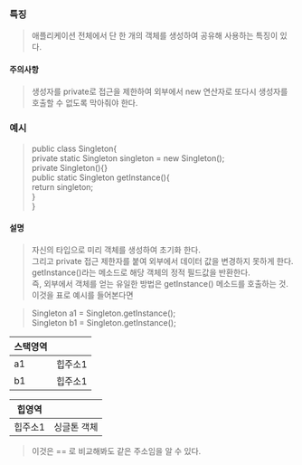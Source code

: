 ### 특징
> 애플리케이션 전체에서 단 한 개의 객체를 생성하여 공유해 사용하는 특징이 있다.  

#### 주의사항
> 생성자를 private로 접근을 제한하여 외부에서 new 연산자로 또다시 생성자를 호출할 수 없도록 막아줘야 한다.  

### 예시
> public class Singleton{  
> 	private static Singleton singleton = new Singleton();  
> 	private Singleton(){}    
> 	public static Singleton getInstance(){  
> 		return singleton;  
> 	}  
> } 

#### 설명
> 자신의 타입으로 미리 객체를 생성하여 초기화 한다.  
> 그리고 private 접근 제한자를 붙여 외부에서 데이터 값을 변경하지 못하게 한다.  
> getInstance()라는 메소드로 해당 객체의 정적 필드값을 반환한다.  
> 즉, 외부에서 객체를 얻는 유일한 방법은 getInstance() 메소드를 호출하는 것.  
> 이것을 표로 예시를 들어본다면  

> Singleton a1 = Singleton.getInstance();  
> Singleton b1 = Singleton.getInstance();  

| 스택영역 | |
|---|---|
| a1 | 힙주소1 |
| b1 | 힙주소1 |

|힙영역| |
|---|---|
|힙주소1|싱글톤 객체|

> 이것은 == 로 비교해봐도 같은 주소임을 알 수 있다.
